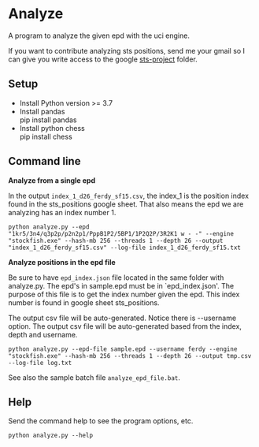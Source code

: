 # Analyze
A program to analyze the given epd with the uci engine.

If you want to contribute analyzing sts positions, send me your gmail so I can give you write access to the google [sts-project](https://drive.google.com/drive/folders/1XbIND2VVbmhWbKY6bL17jdbTuSwMbmFT) folder.


## Setup

* Install Python version >= 3.7
* Install pandas  
  pip install pandas
* Install python chess  
  pip install chess

## Command line

**Analyze from a single epd**  

In the output `index_1_d26_ferdy_sf15.csv`, the index_1 is the position index found in the sts_positions google sheet. That also means the epd we are analyzing has an index number 1.

```
python analyze.py --epd "1kr5/3n4/q3p2p/p2n2p1/PppB1P2/5BP1/1P2Q2P/3R2K1 w - -" --engine "stockfish.exe" --hash-mb 256 --threads 1 --depth 26 --output "index_1_d26_ferdy_sf15.csv" --log-file index_1_d26_ferdy_sf15.txt
```

**Analyze positions in the epd file**  

Be sure to have `epd_index.json` file located in the same folder with analyze.py. The epd's in sample.epd must be in `epd_index.json'. The purpose of this file
is to get the index number given the epd. This index number is found in google sheet sts_positions.

The output csv file will be auto-generated. Notice there is --username option. The output csv file will be auto-generated based from the index, depth and username.

```
python analyze.py --epd-file sample.epd --username ferdy --engine "stockfish.exe" --hash-mb 256 --threads 1 --depth 26 --output tmp.csv --log-file log.txt
```

See also the sample batch file `analyze_epd_file.bat`.

## Help
Send the command help to see the program options, etc.

```
python analyze.py --help
```
